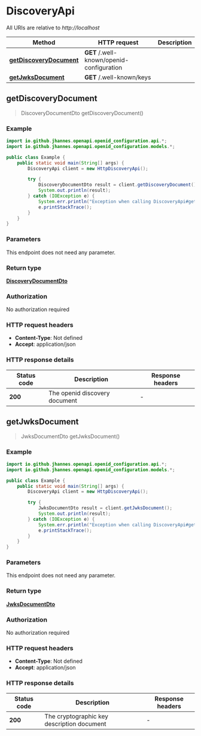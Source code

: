 # DiscoveryApi

All URIs are relative to *http://localhost*

Method | HTTP request | Description
------------- | ------------- | -------------
[**getDiscoveryDocument**](DiscoveryApi.md#getDiscoveryDocument) | **GET** /.well-known/openid-configuration | 
[**getJwksDocument**](DiscoveryApi.md#getJwksDocument) | **GET** /.well-known/keys | 



## getDiscoveryDocument

> DiscoveryDocumentDto getDiscoveryDocument()



### Example

```java
import io.github.jhannes.openapi.openid_configuration.api.*;
import io.github.jhannes.openapi.openid_configuration.models.*;

public class Example {
    public static void main(String[] args) {
        DiscoveryApi client = new HttpDiscoveryApi();

        try {
            DiscoveryDocumentDto result = client.getDiscoveryDocument();
            System.out.println(result);
        } catch (IOException e) {
            System.err.println("Exception when calling DiscoveryApi#getDiscoveryDocument");
            e.printStackTrace();
        }
    }
}
```

### Parameters

This endpoint does not need any parameter.

### Return type

[**DiscoveryDocumentDto**](DiscoveryDocumentDto.md)

### Authorization

No authorization required

### HTTP request headers

- **Content-Type**: Not defined
- **Accept**: application/json

### HTTP response details
| Status code | Description | Response headers |
|-------------|-------------|------------------|
| **200** | The openid discovery document |  -  |


## getJwksDocument

> JwksDocumentDto getJwksDocument()



### Example

```java
import io.github.jhannes.openapi.openid_configuration.api.*;
import io.github.jhannes.openapi.openid_configuration.models.*;

public class Example {
    public static void main(String[] args) {
        DiscoveryApi client = new HttpDiscoveryApi();

        try {
            JwksDocumentDto result = client.getJwksDocument();
            System.out.println(result);
        } catch (IOException e) {
            System.err.println("Exception when calling DiscoveryApi#getJwksDocument");
            e.printStackTrace();
        }
    }
}
```

### Parameters

This endpoint does not need any parameter.

### Return type

[**JwksDocumentDto**](JwksDocumentDto.md)

### Authorization

No authorization required

### HTTP request headers

- **Content-Type**: Not defined
- **Accept**: application/json

### HTTP response details
| Status code | Description | Response headers |
|-------------|-------------|------------------|
| **200** | The cryptographic key description document |  -  |

